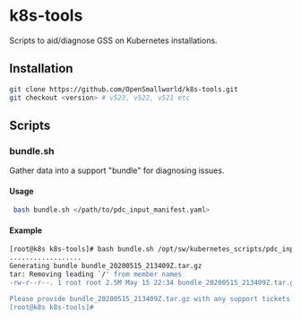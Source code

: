 # k8s-tools

Scripts to aid/diagnose GSS on Kubernetes installations.

## Installation

```bash
git clone https://github.com/OpenSmallworld/k8s-tools.git
git checkout <version> # v523, v522, v521 etc
```

## Scripts

### bundle.sh

Gather data into a support "bundle" for diagnosing issues.

#### Usage

```bash
 bash bundle.sh </path/to/pdc_input_manifest.yaml>
```

#### Example

```bash
[root@k8s k8s-tools]# bash bundle.sh /opt/sw/kubernetes_scripts/pdc_input_manifest.yaml
..................
Generating bundle bundle_20200515_213409Z.tar.gz
tar: Removing leading `/' from member names
-rw-r--r--. 1 root root 2.5M May 15 22:34 bundle_20200515_213409Z.tar.gz

Please provide bundle_20200515_213409Z.tar.gz with any support tickets.
[root@k8s k8s-tools]#
```
